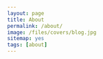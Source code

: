 ```yaml
---
layout: page
title: About
permalink: /about/
image: /files/covers/blog.jpg
sitemap: yes
tags: [about]
---
```

